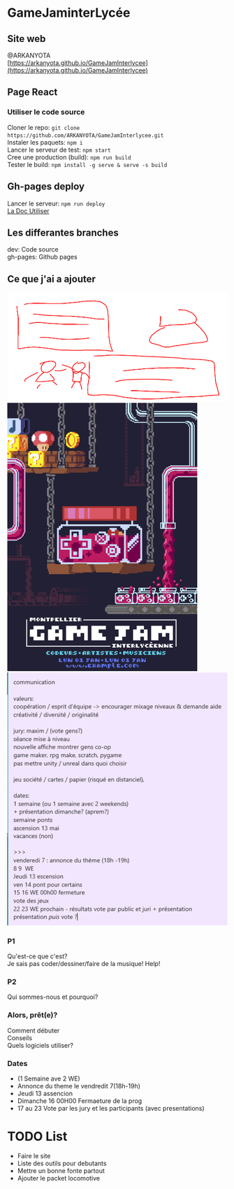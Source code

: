 # GameJaminterLycée

## Site web 
@ARKANYOTA \
[https://arkanyota.github.io/GameJamInterlycee](https://arkanyota.github.io/GameJamInterlycee)

## Page React
### Utiliser le code source

Cloner le repo: `git clone https://github.com/ARKANYOTA/GameJamInterlycee.git` \
Instaler les paquets: `npm i` \
Lancer le serveur de test: `npm start` \
Cree une production (build): `npm run build` \
Tester le build: `npm install -g serve & serve -s build`

## Gh-pages deploy

Lancer le serveur: `npm run deploy` \
[La Doc Utiliser](https://create-react-app.dev/docs/deployment/#github-pages)

## Les differantes branches

dev: Code source \
gh-pages: Github pages

## Ce que j'ai a ajouter
![Unkown1](/README_Files/maket.png)
![Imageoriginal](/README_Files/jamaffiche.png)
![Reu](/README_Files/resumerReu.png)

### P1
   Qu'est-ce que c'est? \
   Je sais pas coder/dessiner/faire de la musique! Help!
### P2
   Qui sommes-nous et pourquoi?
### Alors, prêt(e)?
   Comment débuter \
   Conseils \
   Quels logiciels utiliser?

### Dates
   - (1 Semaine ave 2 WE)
   - Annonce du theme le vendredit 7(18h-19h)
   - Jeudi 13 assencion
   - Dimanche 16 00H00 Fermaeture de la prog
   - 17 au 23 Vote par les jury et les participants (avec presentations)

# TODO List

- Faire le site
- Liste des outils pour debutants
- Mettre un bonne fonte partout
- Ajouter le packet locomotive 
